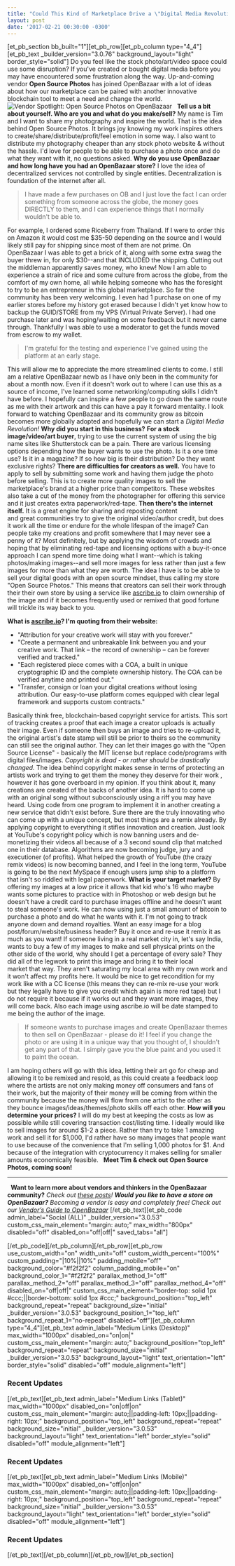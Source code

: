 ```yaml
---
title: "Could This Kind of Marketplace Drive a \"Digital Media Revolution?\"" 
layout: post
date: '2017-02-21 00:30:00 -0300'
---
```

        
\[et\_pb\_section bb\_built="1"\]\[et\_pb\_row\]\[et\_pb\_column type="4\_4"\]\[et\_pb\_text \_builder\_version="3.0.76" background\_layout="light" border\_style="solid"\] Do you feel like the stock photo/art/video space could use some disruption? If you've created or bought digital media before you may have encountered some frustration along the way. Up-and-coming vendor **Open Source Photos** has joined OpenBazaar with a lot of ideas about how our marketplace can be paired with another innovative blockchain tool to meet a need and change the world. ![Vendor Spotlight: Open Source Photos on OpenBazaar](https://www.openbazaar.org/wp-content/uploads/2017/02/Open-Source-Photos-1024x512.png)   **Tell us a bit about yourself. Who are you and what do you make/sell?** My name is Tim and I want to share my photography and inspire the world. That is the idea behind Open Source Photos. It brings joy knowing my work inspires others to create/share/distribute/profit/feel emotion in some way. I also want to distribute my photography cheaper than any stock photo website & without the hassle. I'd love for people to be able to purchase a photo once and do what they want with it, no questions asked. **Why do you use OpenBazaar and how long have you had an OpenBazaar store?** I love the idea of decentralized services not controlled by single entities. Decentralization is foundation of the internet after all.

> I have made a few purchases on OB and I just love the fact I can order something from someone across the globe, the money goes DIRECTLY to them, and I can experience things that I normally wouldn't be able to.

For example, I ordered some Riceberry from Thailand. If I were to order this on Amazon it would cost me $35-50 depending on the source and I would likely still pay for shipping since most of them are not prime. On OpenBazaar I was able to get a brick of it, along with some extra swag the buyer threw in, for only $30--and that INCLUDED the shipping. Cutting out the middleman apparently saves money, who knew! Now I am able to experience a strain of rice and some culture from across the globe, from the comfort of my own home, all while helping someone who has the foresight to try to be an entrepreneur in this global marketplace. So far the community has been very welcoming. I even had 1 purchase on one of my earlier stores before my history got erased because I didn't yet know how to backup the GUID/STORE from my VPS (Virtual Private Server). I had one purchase later and was hoping/waiting on some feedback but it never came through. Thankfully I was able to use a moderator to get the funds moved from escrow to my wallet.

> I'm grateful for the testing and experience I've gained using the platform at an early stage.

This will allow me to appreciate the more streamlined clients to come. I still am a relative OpenBazaar newb as I have only been in the community for about a month now. Even if it doesn't work out to where I can use this as a source of income, I've learned some networking/computing skills I didn't have before. I hopefully can inspire a few people to go down the same route as me with their artwork and this can have a pay it forward mentality. I look forward to watching OpenBazaar and its community grow as bitcoin becomes more globally adopted and hopefully we can start a _Digital Media Revolution!_ **Why did you start in this business?** **For a stock image/video/art buyer**, trying to use the current system of using the big name sites like Shutterstock can be a pain. There are various licensing options depending how the buyer wants to use the photo. Is it a one time use? Is it in a magazine? If so how big is their distribution? Do they want exclusive rights? **There are difficulties for creators as well.** You have to apply to sell by submitting some work and having them judge the photo before selling. This is to create more quality images to sell the marketplace's brand at a higher price than competitors. These websites also take a cut of the money from the photographer for offering this service and it just creates extra paperwork/red-tape. **Then there's the internet itself.** It is a great engine for sharing and reposting content and great communities try to give the original video/author credit, but does it work all the time or endure for the whole lifespan of the image? Can people take my creations and profit somewhere that I may never see a penny of it? Most definitely, but by applying the wisdom of crowds and hoping that by eliminating red-tape and licensing options with a buy-it-once approach I can spend more time doing what I want--which is taking photos/making images--and sell more images for less rather than just a few images for more than what they are worth. The idea I have is to be able to sell your digital goods with an open source mindset, thus calling my store "Open Source Photos." This means that creators can sell their work through their their own store by using a service like [ascribe.io](https://www.ascribe.io/) to claim ownership of the image and if it becomes frequently used or remixed that good fortune will trickle its way back to you.

**What is [ascribe.io](https://ascribe.io)? I'm quoting from their website:**

*   "Attribution for your creative work will stay with you forever."
*   "Create a permanent and unbreakable link between you and your creative work. That link – the record of ownership – can be forever verified and tracked."
*   "Each registered piece comes with a COA, a built in unique cryptographic ID and the complete ownership history. The COA can be verified anytime and printed out."
*   "Transfer, consign or loan your digital creations without losing attribution. Our easy-to-use platform comes equipped with clear legal framework and supports custom contracts."

Basically think free, blockchain-based copyright service for artists. This sort of tracking creates a proof that each image a creator uploads is actually their image. Even if someone then buys an image and tries to re-upload it, the original artist's date stamp will still be prior to theirs so the community can still see the original author. They can let their images go with the "Open Source License" - basically the MIT license but replace code/programs with digital files/images. _Copyright is dead - or rather should be drastically changed._ The idea behind copyright makes sense in terms of protecting an artists work and trying to get them the money they deserve for their work , however it has gone overboard in my opinion. If you think about it, many creations are created of the backs of another idea. It is hard to come up with an original song without subconsciously using a riff you may have heard. Using code from one program to implement it in another creating a new service that didn't exist before. Sure there are the truly innovating who can come up with a unique concept, but most things are a remix already. By applying copyright to everything it stifles innovation and creation. Just look at YouTube's copyright policy which is now banning users and de-monetizing their videos all because of a 3 second sound clip that matched one in their database. Algorithms are now becoming judge, jury and executioner (of profits). What helped the growth of YouTube (the crazy remix videos) is now becoming banned, and I feel in the long term, YouTube is going to be the next MySpace if enough users jump ship to a platform that isn't so riddled with legal paperwork. **What is your target market?** By offering my images at a low price it allows that kid who's 16 who maybe wants some pictures to practice with in Photoshop or web design but he doesn't have a credit card to purchase images offline and he doesn't want to steal someone's work. He can now using just a small amount of bitcoin to purchase a photo and do what he wants with it. I'm not going to track anyone down and demand royalties. Want an easy image for a blog post/forum/website/business header? Buy it once and re-use it remix it as much as you want! If someone living in a real market city in, let's say India, wants to buy a few of my images to make and sell physical prints on the other side of the world, why should I get a percentage of every sale? They did all of the legwork to print this image and bring it to their local market that way. They aren't saturating my local area with my own work and it won't affect my profits here. It would be nice to get recondition for my work like with a CC license (this means they can re-mix re-use your work but they legally have to give you credit which again is more red tape) but I do not require it because if it works out and they want more images, they will come back. Also each image using ascribe.io will be date stamped to me being the author of the image.

> If someone wants to purchase images and create OpenBazaar themes to then sell on OpenBazaar - please do it! I feel if you change the photo or are using it in a unique way that you thought of, I shouldn't get any part of that. I simply gave you the blue paint and you used it to paint the ocean.

I am hoping others will go with this idea, letting their art go for cheap and allowing it to be remixed and resold, as this could create a feedback loop where the artists are not only making money off consumers and fans of their work, but the majority of their money will be coming from within the community because the money will flow from one artist to the other as they bounce images/ideas/themes/photo skills off each other. **How will you determine your prices?** I will do my best at keeping the costs as low as possible while still covering transaction cost/listing time. I ideally would like to sell images for around $1-2 a piece. Rather than try to take 1 amazing work and sell it for $1,000, I'd rather have so many images that people want to use because of the convenience that I'm selling 1,000 photos for $1. And because of the integration with cryptocurrency it makes selling for smaller amounts economically feasible.   **Meet Tim & check out Open Source Photos, coming soon!**  

* * *

  **Want to learn more about vendors and thinkers in the OpenBazaar community?** _Check out [these posts](https://blog.openbazaar.org/category/ecosystem/#.WJi7LLYrKV4)!_ _**Would you like to have a store on OpenBazaar?** Becoming a vendor is easy and completely free! Check out our [Vendor’s Guide to OpenBazaar](https://blog.openbazaar.org/vendors-guide-to-openbazaar/)_ \[/et\_pb\_text\]\[et\_pb\_code admin\_label="Social (ALL)" \_builder\_version="3.0.53" custom\_css\_main\_element="margin: auto;" max\_width="800px" disabled="off" disabled\_on="off|off|" saved\_tabs="all"\]<div width="100%" style="margin: 0 auto !important;"><!-- \[et\_pb\_line\_break\_holder\] --><!-- \[et\_pb\_line\_break\_holder\] --><div class="a2a\_kit a2a\_kit\_size\_32 a2a\_default\_style"><!-- \[et\_pb\_line\_break\_holder\] --> <a class="a2a\_button\_tumblr"></a><!-- \[et\_pb\_line\_break\_holder\] --> <a class="a2a\_button\_facebook"></a><!-- \[et\_pb\_line\_break\_holder\] --> <a class="a2a\_button\_twitter"></a><!-- \[et\_pb\_line\_break\_holder\] --> <a class="a2a\_dd" href="https://www.addtoany.com/share"></a><!-- \[et\_pb\_line\_break\_holder\] --></div><!-- \[et\_pb\_line\_break\_holder\] --><!-- \[et\_pb\_line\_break\_holder\] --><script async src="https://static.addtoany.com/menu/page.js"></script><!-- \[et\_pb\_line\_break\_holder\] --><!-- \[et\_pb\_line\_break\_holder\] --></div>\[/et\_pb\_code\]\[/et\_pb\_column\]\[/et\_pb\_row\]\[et\_pb\_row use\_custom\_width="on" width\_unit="off" custom\_width\_percent="100%" custom\_padding="|10%||10%" padding\_mobile="off" background\_color="#f2f2f2" column\_padding\_mobile="on" background\_color\_1="#f2f2f2" parallax\_method\_1="off" parallax\_method\_2="off" parallax\_method\_3="off" parallax\_method\_4="off" disabled\_on="off|off|" custom\_css\_main\_element="border-top: solid 1px #ccc;||border-bottom: solid 1px #ccc;" background\_position="top\_left" background\_repeat="repeat" background\_size="initial" \_builder\_version="3.0.53" background\_position\_1="top\_left" background\_repeat\_1="no-repeat" disabled="off"\]\[et\_pb\_column type="4\_4"\]\[et\_pb\_text admin\_label="Medium Links (Desktop)" max\_width="1000px" disabled\_on="on|on|" custom\_css\_main\_element="margin: auto;" background\_position="top\_left" background\_repeat="repeat" background\_size="initial" \_builder\_version="3.0.53" background\_layout="light" text\_orientation="left" border\_style="solid" disabled="off" module\_alignment="left"\]

### Recent Updates

\[/et\_pb\_text\]\[et\_pb\_text admin\_label="Medium Links (Tablet)" max\_width="1000px" disabled\_on="on|off|on" custom\_css\_main\_element="margin: auto;||padding-left: 10px;||padding-right: 10px;" background\_position="top\_left" background\_repeat="repeat" background\_size="initial" \_builder\_version="3.0.53" background\_layout="light" text\_orientation="left" border\_style="solid" disabled="off" module\_alignment="left"\]

### Recent Updates

\[/et\_pb\_text\]\[et\_pb\_text admin\_label="Medium Links (Mobile)" max\_width="1000px" disabled\_on="off|on|on" custom\_css\_main\_element="margin: auto;||padding-left: 10px;||padding-right: 10px;" background\_position="top\_left" background\_repeat="repeat" background\_size="initial" \_builder\_version="3.0.53" background\_layout="light" text\_orientation="left" border\_style="solid" disabled="off" module\_alignment="left"\]

### Recent Updates

\[/et\_pb\_text\]\[/et\_pb\_column\]\[/et\_pb\_row\]\[/et\_pb\_section\]